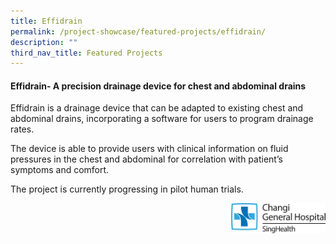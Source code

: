 ```yaml
---
title: Effidrain
permalink: /project-showcase/featured-projects/effidrain/
description: ""
third_nav_title: Featured Projects
---
```

#### Effidrain- A precision drainage device for chest and abdominal drains

Effidrain is a drainage device that can be adapted to existing chest and abdominal drains, incorporating a software for users to program drainage rates. 

The device is able to provide users with clinical information on fluid pressures in the chest and abdominal for correlation with patient’s symptoms and comfort. 

The project is currently progressing in pilot human trials.


**<img style="width:30%" src="/images/Featured%20Projects/Effidrain/cgh%20%20%20.jpg" align="right">**